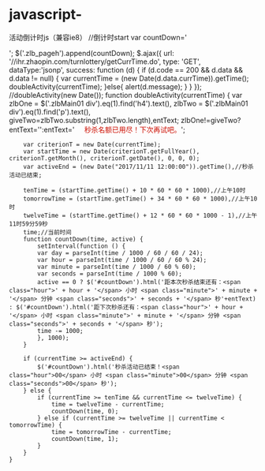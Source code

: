 # javascript-
活动倒计时js（兼容ie8）
 //倒计时start
    var countDown='<div id="countDown"></div>';
    $('.zlb_pageh').append(countDown);
    $.ajax({
        url: '//ihr.zhaopin.com/turnlottery/getCurrTime.do',
        type: 'GET',
        dataType:'jsonp',
        success: function (d) {
            if (d.code == 200 && d.data && d.data != null) {
                var currentTime = (new Date(d.data.currTime)).getTime();
                doubleActivity(currentTime);
            }else{
                alert(d.message);
            }
        }
    });
    //doubleActivity(new Date());
    function doubleActivity(currentTime) {
        var zlbOne = $('.zlbMain01 div').eq(1).find('h4').text(),
        zlbTwo = $('.zlbMain01 div').eq(1).find('p').text(),
        giveTwo=zlbTwo.substring(1,zlbTwo.length),entText;
        zlbOne!=giveTwo?entText='':entText='<t style=" margin-left: 20px;color: #cd0e00;">秒杀名额已用尽！下次再试吧。</t>';

        var criterionT = new Date(currentTime);
        var startTime = new Date(criterionT.getFullYear(), criterionT.getMonth(), criterionT.getDate(), 0, 0, 0);
        var activeEnd = (new Date("2017/11/11 12:00:00")).getTime(),//秒杀活动已结束;

        tenTime = (startTime.getTime() + 10 * 60 * 60 * 1000),//上午10时
        tomorrowTime = (startTime.getTime() + 34 * 60 * 60 * 1000),//上午10时
        twelveTime = (startTime.getTime() + 12 * 60 * 60 * 1000 - 1),//上午11时59分59秒
        time;//当前时间
        function countDown(time, active) {
            setInterval(function () {
            var day = parseInt(time / 1000 / 60 / 60 / 24);
            var hour = parseInt(time / 1000 / 60 / 60 % 24);
            var minute = parseInt(time / 1000 / 60 % 60);
            var seconds = parseInt(time / 1000 % 60);
            active == 0 ? $('#countDown').html('距本次秒杀结束还有：<span class="hour">' + hour + '</span> 小时 <span class="minute">' + minute + '</span> 分钟 <span class="seconds">' + seconds + '</span> 秒'+entText) : $('#countDown').html('距下次秒杀还有：<span class="hour">' + hour + '</span> 小时 <span class="minute">' + minute + '</span> 分钟 <span class="seconds">' + seconds + '</span> 秒');
            time -= 1000;
            }, 1000);
        }

        if (currentTime >= activeEnd) {
            $('#countDown').html('秒杀活动已结束！<span class="hour">00</span> 小时 <span class="minute">00</span> 分钟 <span class="seconds">00</span> 秒');
        } else {
            if (currentTime >= tenTime && currentTime <= twelveTime) {
                time = twelveTime - currentTime;
                countDown(time, 0);
            } else if (currentTime >= twelveTime || currentTime < tomorrowTime) {
                time = tomorrowTime - currentTime;
                countDown(time, 1);
            }
        }
    }
